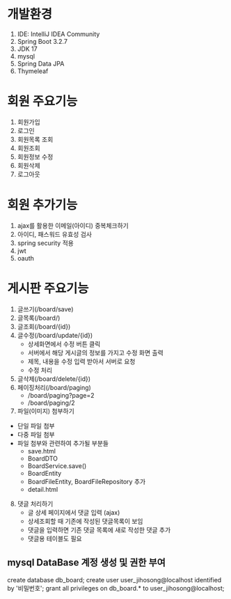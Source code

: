 # 개발환경
1. IDE: IntelliJ IDEA Community
2. Spring Boot 3.2.7
3. JDK 17
4. mysql
5. Spring Data JPA
6. Thymeleaf

# 회원 주요기능
1. 회원가입
2. 로그인
3. 회원목록 조회
4. 회원조회
5. 회원정보 수정
6. 회원삭제
7. 로그아웃

# 회원 추가기능
1. ajax를 활용한 이메일(아이디) 중복체크하기
2. 아이디, 패스워드 유효성 검사
3. spring security 적용
4. jwt
5. oauth

# 게시판 주요기능
1. 글쓰기(/board/save)
2. 글목록(/board/)
3. 글조회(/board/{id})
4. 글수정(/board/update/{id})
   - 상세화면에서 수정 버튼 클릭
   - 서버에서 해당 게시글의 정보를 가지고 수정 화면 출력
   - 제목, 내용을 수정 입력 받아서 서버로 요청
   - 수정 처리
5. 글삭제(/board/delete/{id})
6. 페이징처리(/board/paging)
   - /board/paging?page=2
   - /board/paging/2
7. 파일(이미지) 첨부하기
- 단일 파일 첨부
- 다중 파일 첨부
- 파일 첨부와 관련하여 추가될 부분들
    - save.html
    - BoardDTO
    - BoardService.save()
    - BoardEntity
    - BoardFileEntity, BoardFileRepository 추가
    - detail.html
8. 댓글 처리하기
    - 글 상세 페이지에서 댓글 입력 (ajax)
    - 상세조회할 때 기존에 작성된 댓글목록이 보임
    - 댓글을 입력하면 기존 댓글 목록에 새로 작성한 댓글 추가
    - 댓글용 테이블도 필요

## mysql DataBase 계정 생성 및 권한 부여
create database db_board;
create user user_jihosong@localhost identified by '비밀번호';
grant all privileges on db_board.* to user_jihosong@localhost;